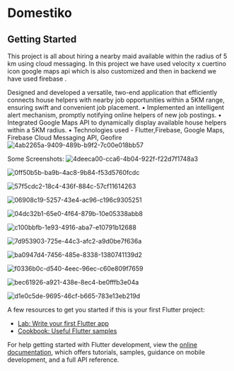 # Domestiko



## Getting Started


This project is all about hiring a nearby maid available within the radius of 5 km using cloud messaging.
In this project we have used velocity x cuertino icon google maps api which is also 
customized and then in backend we have used firebase .

Designed and developed a versatile, two-end application
that efficiently connects house helpers with nearby job
opportunities within a 5KM range, ensuring swift and
convenient job placement.
• Implemented an intelligent alert mechanism, promptly
notifying online helpers of new job postings.
• Integrated Google Maps API to dynamically display available
house helpers within a 5KM radius.
• Technologies used - Flutter,Firebase, Google Maps, Firebase
Cloud Messaging API, Geofire
![4ab2265a-9409-489b-b9f2-7c00e018bb57](https://github.com/vivek-design/Domestiko_original/assets/79709538/b88d9bc7-e92c-45fc-babe-7eaaae9c0311)

Some Screenshots:
![4deeca00-cca6-4b04-922f-f22d7f1748a3](https://github.com/vivek-design/Domestiko_original/assets/79709538/1839ac54-1833-4a38-95be-e45fbdaef30f)

![0ff50b5b-ba9b-4ac8-9b84-f53d5760fcdc](https://github.com/vivek-design/Domestiko_original/assets/79709538/2e82f52c-b8fc-4c86-8626-26bc418b977b)



![57f5cdc2-18c4-436f-884c-57cf11614263](https://github.com/vivek-design/Domestiko_original/assets/79709538/eac0ea3f-1a1e-42b5-90e7-abb0cee6636a)

![06908c19-5257-43e4-ac96-c196c9305251](https://github.com/vivek-design/Domestiko_original/assets/79709538/f85eb6ca-7947-432d-83f0-fd37e4616934)

![04dc32b1-65e0-4f64-879b-10e05338abb8](https://github.com/vivek-design/Domestiko_original/assets/79709538/7da1e4c1-bbd8-403e-84a0-2b8ffb8f6fff)

![c100bbfb-1e93-4916-aba7-e10791b12688](https://github.com/vivek-design/Domestiko_original/assets/79709538/0714f569-0886-4441-acb4-050b02dc8cef)

![7d953903-725e-44c3-afc2-a9d0be7f636a](https://github.com/vivek-design/Domestiko_original/assets/79709538/ec2e31d1-b74c-4dfa-9b00-39a15f81bc7a)




![ba0947d4-7456-485e-8338-1380741139d2](https://github.com/vivek-design/Domestiko_original/assets/79709538/9258d8c7-cb27-44cb-8b91-c6549966893c)




![f0336b0c-d540-4eec-96ec-c60e809f7659](https://github.com/vivek-design/Domestiko_original/assets/79709538/9c5c2a3d-e626-4c37-9d3e-68934f000d08)


![bec61926-a921-438e-8ec4-be0fffb3e04a](https://github.com/vivek-design/Domestiko_original/assets/79709538/18f9685b-403d-4427-bab3-2933d5a687a0)



![d1e0c5de-9695-46cf-b665-783e13eb219d](https://github.com/vivek-design/Domestiko_original/assets/79709538/f2d21916-40a6-4ebc-bfab-4a1f900b3e59)

A few resources to get you started if this is your first Flutter project:

- [Lab: Write your first Flutter app](https://docs.flutter.dev/get-started/codelab)
- [Cookbook: Useful Flutter samples](https://docs.flutter.dev/cookbook)

For help getting started with Flutter development, view the
[online documentation](https://docs.flutter.dev/), which offers tutorials,
samples, guidance on mobile development, and a full API reference.
